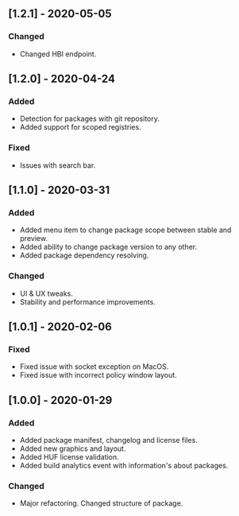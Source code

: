## [1.2.1] - 2020-05-05
### Changed
- Changed HBI endpoint.

## [1.2.0] - 2020-04-24
### Added
- Detection for packages with git repository.
- Added support for scoped registries.

### Fixed
- Issues with search bar.

## [1.1.0] - 2020-03-31
### Added
- Added menu item to change package scope between stable and preview.
- Added ability to change package version to any other.
- Added package dependency resolving.

### Changed
- UI & UX tweaks.
- Stability and performance improvements.

## [1.0.1] - 2020-02-06
### Fixed
- Fixed issue with socket exception on MacOS.
- Fixed issue with incorrect policy window layout.

## [1.0.0] - 2020-01-29
### Added
- Added package manifest, changelog and license files.
- Added new graphics and layout.
- Added HUF license validation.
- Added build analytics event with information's about packages.

### Changed
- Major refactoring. Changed structure of package.